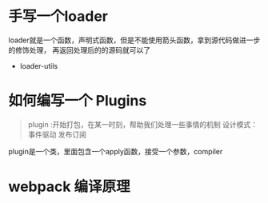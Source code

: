 # 手写一个loader
  loader就是一个函数，声明式函数，但是不能使用箭头函数，拿到源代码做进一步的修饰处理，
  再返回处理后的的源码就可以了

  - loader-utils

# 如何编写一个 Plugins
  > plugin :开始打包，在某一时刻，帮助我们处理一些事情的机制
  设计模式：
    事件驱动
    发布订阅

  plugin是一个类，里面包含一个apply函数，接受一个参数，compiler


# webpack 编译原理 